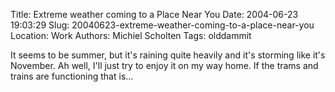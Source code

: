 Title: Extreme weather coming to a Place Near You
Date: 2004-06-23 19:03:29
Slug: 20040623-extreme-weather-coming-to-a-place-near-you
Location: Work
Authors: Michiel Scholten
Tags: olddammit

<p>It seems to be summer, but it's raining quite heavily and it's storming like it's November. Ah well, I'll just try to enjoy it on my way home. If the trams and trains are functioning that is...</p>